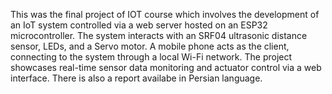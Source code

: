 This was the final project of IOT course which involves the development of an IoT system controlled via a web server hosted on an ESP32 microcontroller. The system interacts with an SRF04 ultrasonic distance sensor, LEDs, and a Servo motor. 
A mobile phone acts as the client, connecting to the system through a local Wi-Fi network. The project showcases real-time sensor data monitoring and actuator control via a web interface.
There is also a report availabe in Persian language.
